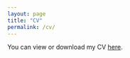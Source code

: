 ```yaml
---
layout: page
title: "CV"
permalink: /cv/
---
```


You can view or download my CV [here](assets/CV_ElijahWatson.pdf).

<!-- Optional embedded preview -->
<!--
<embed src="/assets/CV_ElijahWatson.pdf" width="100%" height="800px" type="application/pdf">
-->
